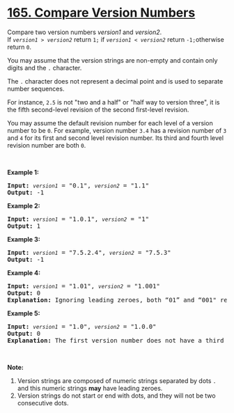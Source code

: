 <h1 class="title__20p2"><a href="/problems/compare-version-numbers/">165. Compare Version Numbers</a></h1>

<div><p>Compare two version numbers <em>version1</em> and <em>version2</em>.<br>
If <code><em>version1</em> &gt; <em>version2</em></code> return <code>1;</code>&nbsp;if <code><em>version1</em> &lt; <em>version2</em></code> return <code>-1;</code>otherwise return <code>0</code>.</p>

<p>You may assume that the version strings are non-empty and contain only digits and the <code>.</code> character.</p>
<p>The <code>.</code> character does not represent a decimal point and is used to separate number sequences.</p>
<p>For instance, <code>2.5</code> is not "two and a half" or "half way to version three", it is the fifth second-level revision of the second first-level revision.</p>
<p>You may assume the default revision number for each level of a version number to be <code>0</code>. For example, version number <code>3.4</code> has a revision number of <code>3</code> and <code>4</code> for its first and second level revision number. Its third and fourth level revision number are both <code>0</code>.</p>

<p>&nbsp;</p>

<p><strong>Example 1:</strong></p>
<pre><strong>Input:</strong> <code><em>version1</em></code> = "0.1", <code><em>version2</em></code> = "1.1"
<strong>Output:</strong> -1</pre>

<p><strong>Example 2:</strong></p>
<pre><strong>Input: </strong><code><em>version1</em></code> = "1.0.1", <code><em>version2</em></code> = "1"
<strong>Output:</strong> 1</pre>

<p><strong>Example 3:</strong></p>
<pre><strong>Input:</strong> <code><em>version1</em></code> = "7.5.2.4", <code><em>version2</em></code> = "7.5.3"
<strong>Output:</strong> -1</pre>

<p><strong>Example 4:</strong></p>
<pre><strong>Input:</strong> <code><em>version1</em></code> = "1.01", <code><em>version2</em></code> = "1.001"
<strong>Output:</strong> 0
<strong>Explanation:</strong> Ignoring leading zeroes, both “01” and “001" represent the same number “1”</pre>

<p><strong>Example 5:</strong></p>
<pre><strong>Input:</strong> <code><em>version1</em></code> = "1.0", <code><em>version2</em></code> = "1.0.0"
<strong>Output:</strong> 0
<strong>Explanation:</strong> The first version number does not have a third level revision number, which means its third level revision number is default to "0"</pre>

<p>&nbsp;</p>

<p><strong>Note:</strong></p>
<ol>
<li>Version strings are composed of numeric strings separated by dots <code>.</code> and this numeric strings <strong>may</strong> have leading zeroes. </li>
<li>Version strings do not start or end with dots, and they will not be two consecutive dots.</li>
</ol></div>
